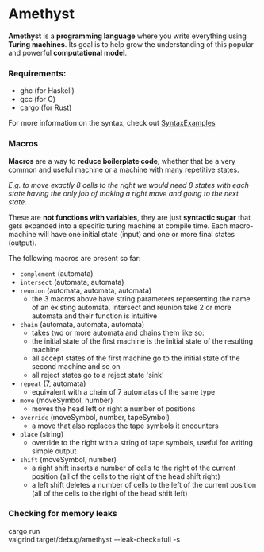 # Amethyst

**Amethyst** is a **programming language** where you write everything using **Turing machines**. Its goal is to help grow the understanding of this popular and powerful **computational model**.

### Requirements:

- ghc (for Haskell)
- gcc (for C)
- cargo (for Rust)

For more information on the syntax, check out [SyntaxExamples](src/SyntaxExamples.hs)

### Macros

**Macros** are a way to **reduce boilerplate code**, whether that be a very common and useful machine or a machine with many repetitive states.

_E.g. to move exactly 8 cells to the right we would need 8 states with each state having the only job of making a right move and going to the next state_.

These are **not functions with variables**, they are just **syntactic sugar** that gets expanded into a specific turing machine at compile time. Each macro-machine will have one initial state (input) and one or more final states (output).

The following macros are present so far:

- `complement` (automata)
- `intersect` (automata, automata)
- `reunion` (automata, automata, automata)
  - the 3 macros above have string parameters representing the name of an existing automata, intersect and reunion take 2 or more automata and their function is intuitive
- `chain` (automata, automata, automata)
  - takes two or more automata and chains them like so:
  - the initial state of the first machine is the initial state of the resulting machine
  - all accept states of the first machine go to the initial state of the second machine and so on
  - all reject states go to a reject state 'sink'
- `repeat` (7, automata)
  - equivalent with a chain of 7 automatas of the same type
- `move` (moveSymbol, number)
  - moves the head left or right a number of positions
- `override` (moveSymbol, number, tapeSymbol)
  - a move that also replaces the tape symbols it encounters
- `place` (string)
  - override to the right with a string of tape symbols, useful for writing simple output
- `shift` (moveSymbol, number)
  - a right shift inserts a number of cells to the right of the current position (all of the cells to the right of the head shift right)
  - a left shift deletes a number of cells to the left of the current position (all of the cells to the right of the head shift left)

### Checking for memory leaks

cargo run \
valgrind target/debug/amethyst --leak-check=full -s
